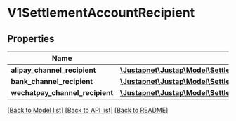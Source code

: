 # V1SettlementAccountRecipient

## Properties
Name | Type | Description | Notes
------------ | ------------- | ------------- | -------------
**alipay_channel_recipient** | [**\Justapnet\Justap\Model\SettlementAccountRecipientAlipayChannelRecipient**](SettlementAccountRecipientAlipayChannelRecipient.md) |  | [optional] 
**bank_channel_recipient** | [**\Justapnet\Justap\Model\SettlementAccountRecipientBankChannelRecipient**](SettlementAccountRecipientBankChannelRecipient.md) |  | [optional] 
**wechatpay_channel_recipient** | [**\Justapnet\Justap\Model\SettlementAccountRecipientWechatpayChannelRecipient**](SettlementAccountRecipientWechatpayChannelRecipient.md) |  | [optional] 

[[Back to Model list]](../README.md#documentation-for-models) [[Back to API list]](../README.md#documentation-for-api-endpoints) [[Back to README]](../README.md)


